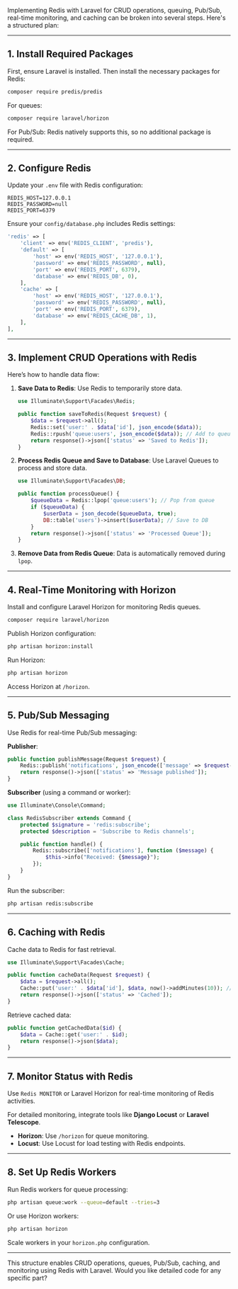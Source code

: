 Implementing Redis with Laravel for CRUD operations, queuing, Pub/Sub, real-time monitoring, and caching can be broken into several steps. Here's a structured plan:

---

## **1. Install Required Packages**
First, ensure Laravel is installed. Then install the necessary packages for Redis:

```bash
composer require predis/predis
```

For queues:
```bash
composer require laravel/horizon
```

For Pub/Sub:
Redis natively supports this, so no additional package is required.

---

## **2. Configure Redis**
Update your `.env` file with Redis configuration:

```env
REDIS_HOST=127.0.0.1
REDIS_PASSWORD=null
REDIS_PORT=6379
```

Ensure your `config/database.php` includes Redis settings:

```php
'redis' => [
    'client' => env('REDIS_CLIENT', 'predis'),
    'default' => [
        'host' => env('REDIS_HOST', '127.0.0.1'),
        'password' => env('REDIS_PASSWORD', null),
        'port' => env('REDIS_PORT', 6379),
        'database' => env('REDIS_DB', 0),
    ],
    'cache' => [
        'host' => env('REDIS_HOST', '127.0.0.1'),
        'password' => env('REDIS_PASSWORD', null),
        'port' => env('REDIS_PORT', 6379),
        'database' => env('REDIS_CACHE_DB', 1),
    ],
],
```

---

## **3. Implement CRUD Operations with Redis**
Here’s how to handle data flow:

1. **Save Data to Redis**:
   Use Redis to temporarily store data.

   ```php
   use Illuminate\Support\Facades\Redis;

   public function saveToRedis(Request $request) {
       $data = $request->all();
       Redis::set('user:' . $data['id'], json_encode($data));
       Redis::rpush('queue:users', json_encode($data)); // Add to queue
       return response()->json(['status' => 'Saved to Redis']);
   }
   ```

2. **Process Redis Queue and Save to Database**:
   Use Laravel Queues to process and store data.

   ```php
   use Illuminate\Support\Facades\DB;

   public function processQueue() {
       $queueData = Redis::lpop('queue:users'); // Pop from queue
       if ($queueData) {
           $userData = json_decode($queueData, true);
           DB::table('users')->insert($userData); // Save to DB
       }
       return response()->json(['status' => 'Processed Queue']);
   }
   ```

3. **Remove Data from Redis Queue**:
   Data is automatically removed during `lpop`.

---

## **4. Real-Time Monitoring with Horizon**
Install and configure Laravel Horizon for monitoring Redis queues.

```bash
composer require laravel/horizon
```

Publish Horizon configuration:

```bash
php artisan horizon:install
```

Run Horizon:

```bash
php artisan horizon
```

Access Horizon at `/horizon`.

---

## **5. Pub/Sub Messaging**
Use Redis for real-time Pub/Sub messaging:

**Publisher**:

```php
public function publishMessage(Request $request) {
    Redis::publish('notifications', json_encode(['message' => $request->message]));
    return response()->json(['status' => 'Message published']);
}
```

**Subscriber** (using a command or worker):

```php
use Illuminate\Console\Command;

class RedisSubscriber extends Command {
    protected $signature = 'redis:subscribe';
    protected $description = 'Subscribe to Redis channels';

    public function handle() {
        Redis::subscribe(['notifications'], function ($message) {
            $this->info("Received: {$message}");
        });
    }
}
```

Run the subscriber:

```bash
php artisan redis:subscribe
```

---

## **6. Caching with Redis**
Cache data to Redis for fast retrieval.

```php
use Illuminate\Support\Facades\Cache;

public function cacheData(Request $request) {
    $data = $request->all();
    Cache::put('user:' . $data['id'], $data, now()->addMinutes(10)); // Cache for 10 minutes
    return response()->json(['status' => 'Cached']);
}
```

Retrieve cached data:

```php
public function getCachedData($id) {
    $data = Cache::get('user:' . $id);
    return response()->json($data);
}
```

---

## **7. Monitor Status with Redis**
Use `Redis MONITOR` or Laravel Horizon for real-time monitoring of Redis activities.

For detailed monitoring, integrate tools like **Django Locust** or **Laravel Telescope**.

- **Horizon**: Use `/horizon` for queue monitoring.
- **Locust**: Use Locust for load testing with Redis endpoints.

---

## **8. Set Up Redis Workers**
Run Redis workers for queue processing:

```bash
php artisan queue:work --queue=default --tries=3
```

Or use Horizon workers:

```bash
php artisan horizon
```

Scale workers in your `horizon.php` configuration.

---

This structure enables CRUD operations, queues, Pub/Sub, caching, and monitoring using Redis with Laravel. Would you like detailed code for any specific part?

